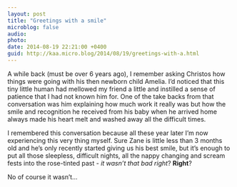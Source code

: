 ```yaml
---
layout: post
title: "Greetings with a smile"
microblog: false
audio: 
photo: 
date: 2014-08-19 22:21:00 +0400
guid: http://kaa.micro.blog/2014/08/19/greetings-with-a.html
---
```

<p>A while back (must be over 6 years ago), I remember asking Christos how things were going with his then newborn child Amelia. I&rsquo;d noticed that this tiny little human had mellowed my friend a little and instilled a sense of patience that I had not known him for. One of the take backs from that conversation was him explaining how much work it really was but how the smile and recognition he received from his baby when he arrived home always made his heart melt and washed away all the difficult times.</p>

<p>I remembered this conversation because all these year later I&rsquo;m now experiencing this very thing myself. Sure Zane is little less than 3 months old and he&rsquo;s only recently started giving us his best smile, but it&rsquo;s enough to put all those sleepless, difficult nights, all the nappy changing and scream fests into the rose-tinted past - <em>it wasn&rsquo;t that bad right</em>? <strong>Right</strong>?</p>

<p>No of course it wasn&rsquo;t&hellip;</p>
